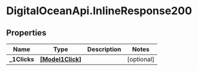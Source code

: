 # DigitalOceanApi.InlineResponse200

## Properties
Name | Type | Description | Notes
------------ | ------------- | ------------- | -------------
**_1Clicks** | [**[Model1Click]**](Model1Click.md) |  | [optional] 
